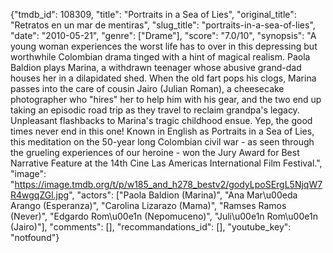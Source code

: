 {"tmdb_id": 108309, "title": "Portraits in a Sea of Lies", "original_title": "Retratos en un mar de mentiras", "slug_title": "portraits-in-a-sea-of-lies", "date": "2010-05-21", "genre": ["Drame"], "score": "7.0/10", "synopsis": "A young woman experiences the worst life has to over in this depressing but worthwhile Colombian drama tinged with a hint of magical realism. Paola Baldion plays Marina, a withdrawn teenager whose abusive grand-dad houses her in a dilapidated shed. When the old fart pops his clogs, Marina passes into the care of cousin Jairo (Julian Roman), a cheesecake photographer who \"hires\" her to help him with his gear, and the two end up taking an episodic road trip as they travel to reclaim grandpa's legacy. Unpleasant flashbacks to Marina's tragic childhood ensue. Yep, the good times never end in this one! Known in English as Portraits in a Sea of Lies, this meditation on the 50-year long Colombian civil war - as seen through the grueling experiences of our heroine - won the Jury Award for Best Narrative Feature at the 14th Cine Las Americas International Film Festival.", "image": "https://image.tmdb.org/t/p/w185_and_h278_bestv2/godyLpoSErgL5NjqW7R4wgqZGl.jpg", "actors": ["Paola Baldion (Marina)", "Ana Mar\u00eda Arango (Esperanza)", "Carolina Lizarazo (Mama)", "Ramses Ramos (Never)", "Edgardo Rom\u00e1n (Nepomuceno)", "Juli\u00e1n Rom\u00e1n (Jairo)"], "comments": [], "recommandations_id": [], "youtube_key": "notfound"}